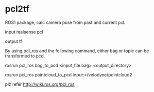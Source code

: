 # pcl2tf
ROS1 package, calc camera pose from past and current pcl.

input
realsense pcl

output
tf

By using pcl_ros and the following command, either bag or topic can be transformed to pcd.

rosrun pcl_ros bag_to_pcd <input_file.bag> <topic> <output_directory>

rosrun pcl_ros pointcloud_to_pcd input:=/velodyne/pointcloud2

plz refer http://wiki.ros.org/pcl_ros
